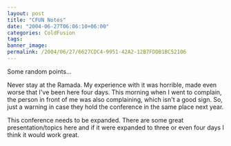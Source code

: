 ```yaml
---
layout: post
title: "CFUN Notes"
date: "2004-06-27T06:06:10+06:00"
categories: ColdFusion 
tags: 
banner_image: 
permalink: /2004/06/27/6627CDC4-9951-42A2-12B7FDDB1BC52106
---
```


Some random points...

Never stay at the Ramada. My experience with it was horrible, made even worse that I've been here four days. This morning when I went to complain, the person in front of me was also complaining, which isn't a good sign. So, just a warning in case they hold the conference in the same place next year.

This conference needs to be expanded. There are some great presentation/topics here and if it were expanded to three or even four days I think it would work great.